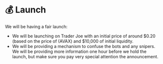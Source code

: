 # 💰 Launch

We will be having a fair launch:

* We will be launching on Trader Joe with an initial price of around $0.20 (based on the price of (AVAX) and $10,000 of initial liquidity.
* We will be providing a mechanism to confuse the bots and any snipers. We will be providing more information one hour before we hold the launch, but make sure you pay very special attention the announcement.
